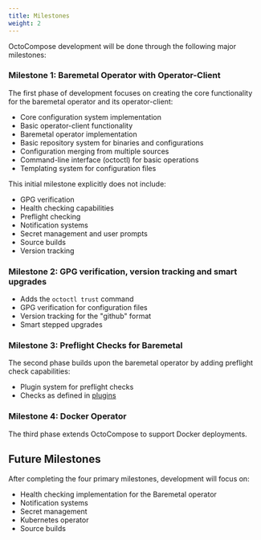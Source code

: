 ```yaml
---
title: Milestones
weight: 2
---
```


OctoCompose development will be done through the following major milestones:

### Milestone 1: Baremetal Operator with Operator-Client

The first phase of development focuses on creating the core functionality for the baremetal operator and its operator-client:

- Core configuration system implementation
- Basic operator-client functionality
- Baremetal operator implementation 
- Basic repository system for binaries and configurations
- Configuration merging from multiple sources
- Command-line interface (octoctl) for basic operations
- Templating system for configuration files

This initial milestone explicitly does not include:
- GPG verification
- Health checking capabilities
- Preflight checking
- Notification systems
- Secret management and user prompts
- Source builds
- Version tracking

### Milestone 2: GPG verification, version tracking and smart upgrades

- Adds the `octoctl trust` command
- GPG verification for configuration files
- Version tracking for the "github" format
- Smart stepped upgrades

### Milestone 3: Preflight Checks for Baremetal

The second phase builds upon the baremetal operator by adding preflight check capabilities:

- Plugin system for preflight checks
- Checks as defined in [plugins](/docs/plugins/#preflight-check-plugins)

### Milestone 4: Docker Operator

The third phase extends OctoCompose to support Docker deployments.

## Future Milestones

After completing the four primary milestones, development will focus on:

- Health checking implementation for the Baremetal operator
- Notification systems
- Secret management
- Kubernetes operator
- Source builds
